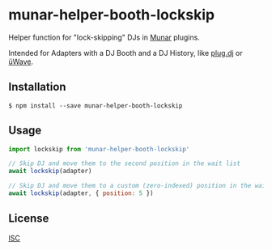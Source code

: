 # munar-helper-booth-lockskip

Helper function for "lock-skipping" DJs in [Munar] plugins.

Intended for Adapters with a DJ Booth and a DJ History, like [plug.dj] or
[üWave].

## Installation

```shell
$ npm install --save munar-helper-booth-lockskip
```

## Usage

```js
import lockskip from 'munar-helper-booth-lockskip'

// Skip DJ and move them to the second position in the wait list
await lockskip(adapter)

// Skip DJ and move them to a custom (zero-indexed) position in the wait list
await lockskip(adapter, { position: 5 })
```

## License

[ISC]

[Munar]: http://munar.space
[plug.dj]: https://npmjs.com/package/munar-adapter-plugdj
[üWave]: https://npmjs.com/package/munar-adapter-uwave
[ISC]: ../../LICENSE
